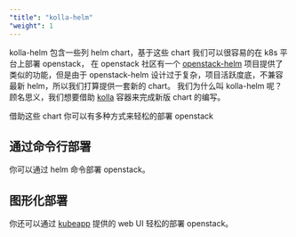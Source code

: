 ```yaml
---
"title": "kolla-helm"
"weight": 1
---
```


kolla-helm 包含一些列 helm chart，基于这些 chart 我们可以很容易的在 k8s 平台上部署 openstack，
在 openstack 社区有一个 [openstack-helm][openstack-helm] 项目提供了类似的功能，但是由于
openstack-helm 设计过于复杂，项目活跃度底，不兼容最新 helm，所以我们打算提供一套新的 chart。
我们为什么叫 kolla-helm 呢？顾名思义，我们想要借助 [kolla][kolla] 容器来完成新版 chart 的编写。

借助这些 chart 你可以有多种方式来轻松的部署 openstack

## 通过命令行部署

你可以通过 helm 命令部署 openstack。

## 图形化部署

你还可以通过 [kubeapp][kubeapp] 提供的 web UI 轻松的部署 openstack。

[openstack-helm]: https://docs.openstack.org/openstack-helm/latest
[kolla]: https://docs.openstack.org/kolla/latest
[kubeapp]: https://github.com/vmware-tanzu/kubeapps
